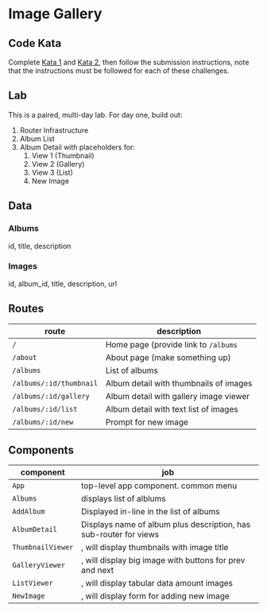 Image Gallery
===

## Code Kata

Complete [Kata 1](https://www.codewars.com/kata/regex-validate-pin-code) and 
[Kata 2](https://www.codewars.com/kata/alternate-capitalization/javascript), then follow the submission instructions, note that the instructions must be followed for each of these challenges.


## Lab

This is a paired, multi-day lab. For day one, build out:

1. Router Infrastructure
1. Album List
1. Album Detail with placeholders for:
    1. View 1 (Thumbnail)
    1. View 2 (Gallery)
    1. View 3 (List)
    1. New Image
    
## Data

### Albums

id, title, description

### Images

id, album_id, title, description, url

## Routes

route | description
---|---
`/` | Home page (provide link to `/albums`
`/about` | About page (make something up)
`/albums` | List of albums
`/albums/:id/thumbnail` | Album detail with thumbnails of images
`/albums/:id/gallery` | Album detail with gallery image viewer
`/albums/:id/list` | Album detail with text list of images
`/albums/:id/new` | Prompt for new image

## Components

component | job
---|---
`App` | top-level app component. common menu
`Albums` | displays list of alblums
`AddAlbum` | Displayed in-line in the list of albums
`AlbumDetail` | Displays name of album plus description, has sub-router for views
`ThumbnailViewer` | <placeholder>, will display thumbnails with image title
`GalleryViewer` | <placeholder>, will display big image with buttons for prev and next
`ListViewer` | <placeholder>, will display tabular data amount images
`NewImage` | <placeholder>, will display form for adding new image
    
